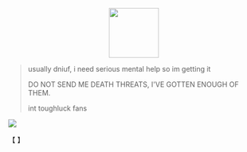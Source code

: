 
  <p align="center">
 <img width="100" height="100" src="[download (1)](https://github.com/user-attachments/assets/050d4073-066f-4b85-81d1-ac2191e82f1e)">
   

> usually dniuf, i need serious mental help so im getting it
>
> DO NOT SEND ME DEATH THREATS, I'VE GOTTEN ENOUGH OF THEM.
>
> int toughluck fans




![](https://komarev.com/ghpvc/?username=ELLERN4TE&color=000000&label=PLAYERS&style=for-the-badge)

【    】　



